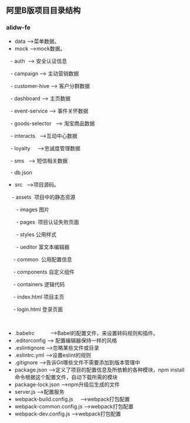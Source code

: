 ## 阿里B版项目目录结构

### alidw-fe

- data                -->菜单数据。
- mock                -->mock数据。

    - auth  --> 安全认证信息
    
    - campaign  --> 主动营销数据
    
    - customer-hive --> 客户分群数据
    
    - dashboard  --> 主页数据
    
    - event-service  --> 事件关怀数据
    
    - goods-selector   --> 淘宝商品数据
    
    - interacts   -->互动中心数据
    
    - loyalty     -->忠诚度管理数据
    
    - sms    --> 短信相关数据
    
    - db.json
    
- src   -->项目源码。

     - assets  项目中的静态资源
     
        - images 图片
        
        - pages  项目认证失败页面
        
        - styles 公用样式
        
        - ueditor 富文本编辑器
        
      - common  公用配置信息
      
      - components 自定义组件
      
      - containers 逻辑代码
      
      - index.html 项目主页
      
      - login.html 登录页面
      
      
- .babelrc            -->Babel的配置文件，来设置转码规则和插件。
- .editorconfig       --> 配置编辑器保持一样的风格
- .eslintignore       -->忽略某些文件或目录
- .eslintrc.yml       -->设置eslint的规则
- .gitignore          -->告诉Git哪些文件不需要添加到版本管理中
- package.json        -->定义了项目的配置信息及所依赖的各种模块，npm install 命令根据这个配置文件，自动下载所需的模块
- package-lock.json   -->npm升级后生成的文件
- server.js            -->配置服务
- webpack-build.config.js      -->webpack打包配置
- webpack-common.config.js     -->webpack打包配置
- webpack-dev.config.js        -->webpack打包配置
  
